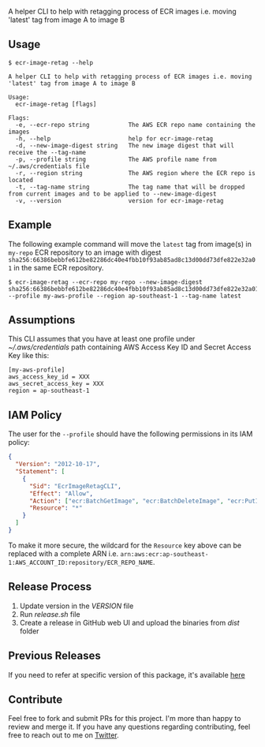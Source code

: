 A helper CLI to help with retagging process of ECR images i.e. moving 'latest' tag from image A to image B

## Usage

```
$ ecr-image-retag --help

A helper CLI to help with retagging process of ECR images i.e. moving 'latest' tag from image A to image B

Usage:
  ecr-image-retag [flags]

Flags:
  -e, --ecr-repo string           The AWS ECR repo name containing the images
  -h, --help                      help for ecr-image-retag
  -d, --new-image-digest string   The new image digest that will receive the --tag-name
  -p, --profile string            The AWS profile name from ~/.aws/credentials file
  -r, --region string             The AWS region where the ECR repo is located
  -t, --tag-name string           The tag name that will be dropped from current images and to be applied to --new-image-digest
  -v, --version                   version for ecr-image-retag
```

## Example

The following example command will move the `latest` tag from image(s) in `my-repo` ECR repository to an image with digest `sha256:66386bebbfe612be82286dc40e4fbb10f93ab85ad8c13d00dd73dfe822e32a01` in the same ECR repository.

```
$ ecr-image-retag --ecr-repo my-repo --new-image-digest sha256:66386bebbfe612be82286dc40e4fbb10f93ab85ad8c13d00dd73dfe822e32a01 --profile my-aws-profile --region ap-southeast-1 --tag-name latest
```

## Assumptions

This CLI assumes that you have at least one profile under _~/.aws/credentials_ path containing AWS Access Key ID and Secret Access Key like this:

```
[my-aws-profile]
aws_access_key_id = XXX
aws_secret_access_key = XXX
region = ap-southeast-1
```

## IAM Policy

The user for the `--profile` should have the following permissions in its IAM policy:

```json
{
  "Version": "2012-10-17",
  "Statement": [
    {
      "Sid": "EcrImageRetagCLI",
      "Effect": "Allow",
      "Action": ["ecr:BatchGetImage", "ecr:BatchDeleteImage", "ecr:PutImage"],
      "Resource": "*"
    }
  ]
}
```

To make it more secure, the wildcard for the `Resource` key above can be replaced with a complete ARN i.e. `arn:aws:ecr:ap-southeast-1:AWS_ACCOUNT_ID:repository/ECR_REPO_NAME`.

## Release Process

1. Update version in the _VERSION_ file
2. Run _release.sh_ file
3. Create a release in GitHub web UI and upload the binaries from _dist_ folder

## Previous Releases

If you need to refer at specific version of this package, it's available [here](https://github.com/zulhfreelancer/ecr-image-retag/releases)

## Contribute

Feel free to fork and submit PRs for this project. I'm more than happy to review and merge it. If you have any questions regarding contributing, feel free to reach out to me on [Twitter](https://twitter.com/zulhhandyplast).
